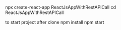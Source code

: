 npx create-react-app ReactJsAppWithRestAPICall
cd ReactJsAppWithRestAPICall

to start project after clone
npm install
npm start